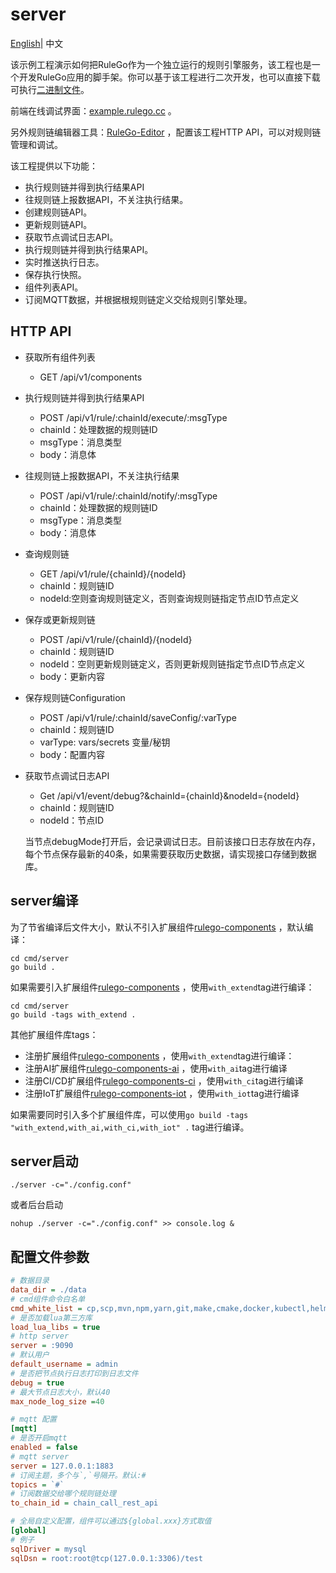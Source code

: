 # server

[English](README.md)| 中文

该示例工程演示如何把RuleGo作为一个独立运行的规则引擎服务，该工程也是一个开发RuleGo应用的脚手架。你可以基于该工程进行二次开发，也可以直接下载可执行[二进制文件](https://github.com/rulego/rulego/releases)。

前端在线调试界面：[example.rulego.cc](https://example.rulego.cc/) 。

另外规则链编辑器工具：[RuleGo-Editor](https://editor.rulego.cc/) ，配置该工程HTTP API，可以对规则链管理和调试。

该工程提供以下功能：

* 执行规则链并得到执行结果API
* 往规则链上报数据API，不关注执行结果。
* 创建规则链API。
* 更新规则链API。
* 获取节点调试日志API。
* 执行规则链并得到执行结果API。
* 实时推送执行日志。
* 保存执行快照。
* 组件列表API。
* 订阅MQTT数据，并根据根规则链定义交给规则引擎处理。

## HTTP API

* 获取所有组件列表
    - GET /api/v1/components

* 执行规则链并得到执行结果API
    - POST /api/v1/rule/:chainId/execute/:msgType
    - chainId：处理数据的规则链ID
    - msgType：消息类型
    - body：消息体
  
* 往规则链上报数据API，不关注执行结果
  - POST /api/v1/rule/:chainId/notify/:msgType
  - chainId：处理数据的规则链ID
  - msgType：消息类型
  - body：消息体
  
* 查询规则链
    - GET /api/v1/rule/{chainId}/{nodeId}
    - chainId：规则链ID
    - nodeId:空则查询规则链定义，否则查询规则链指定节点ID节点定义

* 保存或更新规则链
    - POST /api/v1/rule/{chainId}/{nodeId}
    - chainId：规则链ID
    - nodeId：空则更新规则链定义，否则更新规则链指定节点ID节点定义
    - body：更新内容
  
* 保存规则链Configuration
    - POST /api/v1/rule/:chainId/saveConfig/:varType
    - chainId：规则链ID
    - varType: vars/secrets 变量/秘钥
    - body：配置内容

* 获取节点调试日志API
    - Get /api/v1/event/debug?&chainId={chainId}&nodeId={nodeId}
    - chainId：规则链ID
    - nodeId：节点ID

  当节点debugMode打开后，会记录调试日志。目前该接口日志存放在内存，每个节点保存最新的40条，如果需要获取历史数据，请实现接口存储到数据库。

## server编译

为了节省编译后文件大小，默认不引入扩展组件[rulego-components](https://github.com/rulego/rulego-components) ，默认编译：

```shell
cd cmd/server
go build .
```

如果需要引入扩展组件[rulego-components](https://github.com/rulego/rulego-components) ，使用`with_extend`tag进行编译：

```shell
cd cmd/server
go build -tags with_extend .
```
其他扩展组件库tags：
- 注册扩展组件[rulego-components](https://github.com/rulego/rulego-components) ，使用`with_extend`tag进行编译：
- 注册AI扩展组件[rulego-components-ai](https://github.com/rulego/rulego-components-ai) ，使用`with_ai`tag进行编译
- 注册CI/CD扩展组件[rulego-components-ci](https://github.com/rulego/rulego-components-ci) ，使用`with_ci`tag进行编译
- 注册IoT扩展组件[rulego-components-iot](https://github.com/rulego/rulego-components-iot) ，使用`with_iot`tag进行编译

如果需要同时引入多个扩展组件库，可以使用`go build -tags "with_extend,with_ai,with_ci,with_iot" .` tag进行编译。

## server启动

```shell
./server -c="./config.conf"
```

或者后台启动

```shell
nohup ./server -c="./config.conf" >> console.log &
```

## 配置文件参数
```ini
# 数据目录
data_dir = ./data
# cmd组件命令白名单
cmd_white_list = cp,scp,mvn,npm,yarn,git,make,cmake,docker,kubectl,helm,ansible,puppet,pytest,python,python3,pip,go,java,dotnet,gcc,g++,ctest
# 是否加载lua第三方库
load_lua_libs = true
# http server
server = :9090
# 默认用户
default_username = admin
# 是否把节点执行日志打印到日志文件
debug = true
# 最大节点日志大小，默认40
max_node_log_size =40

# mqtt 配置
[mqtt]
# 是否开启mqtt
enabled = false
# mqtt server
server = 127.0.0.1:1883
# 订阅主题，多个与`,`号隔开。默认:#
topics = `#`
# 订阅数据交给哪个规则链处理
to_chain_id = chain_call_rest_api

# 全局自定义配置，组件可以通过${global.xxx}方式取值
[global]
# 例子
sqlDriver = mysql
sqlDsn = root:root@tcp(127.0.0.1:3306)/test

```